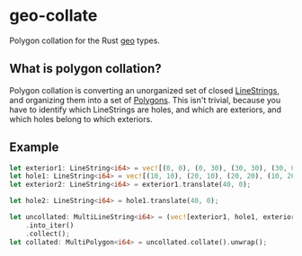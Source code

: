# geo-collate
Polygon collation for the Rust [geo](https://github.com/georust/geo) types.

## What is polygon collation?

Polygon collation is converting an unorganized set of closed [LineStrings](https://docs.rs/geo-types/0.6.0/geo_types/struct.LineString.html), and organizing them into a set of [Polygons](https://docs.rs/geo-types/0.6.0/geo_types/struct.Polygon.html). This isn't trivial, because you have to identify which LineStrings are holes, and which are exteriors, and which holes belong to which exteriors. 

## Example

```rust
let exterior1: LineString<i64> = vec![(0, 0), (0, 30), (30, 30), (30, 0), (0, 0)].into();
let hole1: LineString<i64> = vec![(10, 10), (20, 10), (20, 20), (10, 20), (10, 10)].into();
let exterior2: LineString<i64> = exterior1.translate(40, 0);

let hole2: LineString<i64> = hole1.translate(40, 0);

let uncollated: MultiLineString<i64> = (vec![exterior1, hole1, exterior2, hole2])
    .into_iter()
    .collect();
let collated: MultiPolygon<i64> = uncollated.collate().unwrap();
```
